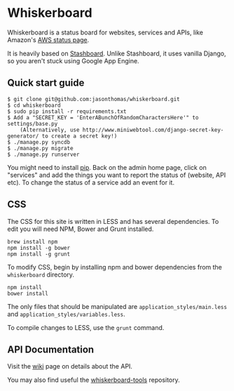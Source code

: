 Whiskerboard
============

Whiskerboard is a status board for websites, services and APIs, like Amazon's [AWS status page](http://status.aws.amazon.com/).

It is heavily based on [Stashboard](http://www.stashboard.org/). Unlike Stashboard, it uses vanilla Django, so you aren't stuck using Google App Engine.


Quick start guide
-----------------

    $ git clone git@github.com:jasonthomas/whiskerboard.git
    $ cd whiskerboard
    $ sudo pip install -r requirements.txt
    $ Add a "SECRET_KEY = 'EnterABunchOfRandomCharactersHere'" to settings/base.py
        (Alternatively, use http://www.miniwebtool.com/django-secret-key-generator/ to create a secret key!)
    $ ./manage.py syncdb
    $ ./manage.py migrate
    $ ./manage.py runserver

You might need to install [pip](http://www.pip-installer.org/en/latest/installing.html).
Back on the admin home page, click on "services" and add the things you want to report the status of (website, API etc).
To change the status of a service add an event for it.

CSS
---

The CSS for this site is written in LESS and has several dependencies. To edit you will need NPM, Bower and Grunt installed. 

    brew install npm
    npm install -g bower
    npm install -g grunt

To modify CSS, begin by installing npm and bower dependencies from the `whiskerboard` directory.

    npm install
    bower install

The only files that should be manipulated are `application_styles/main.less` and `application_styles/variables.less`. 

To compile changes to LESS, use the `grunt` command.


API Documentation
-----------------

Visit the [wiki](http://github.com/sijis/whiskerboard/wiki) page on details about the API.

You may also find useful the [whiskerboard-tools](http://github.com/sijis/whiskerboard-tools) repository.
